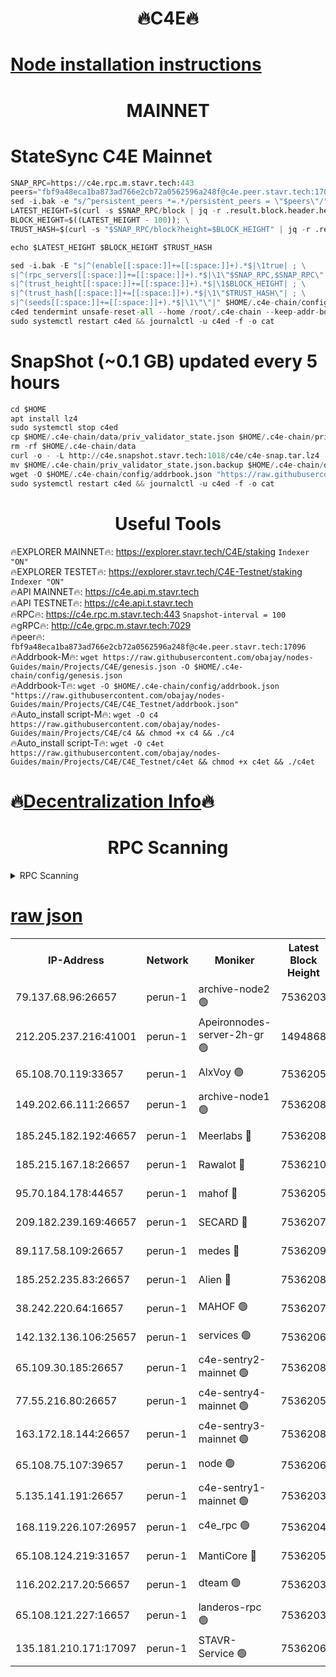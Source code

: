 <h1 align="center"> 🔥C4E🔥</h1>

[Node installation instructions](https://github.com/obajay/nodes-Guides/tree/main/Projects/C4E)
=

<h1 align="center"> MAINNET</h1>

# StateSync C4E Mainnet
```python
SNAP_RPC=https://c4e.rpc.m.stavr.tech:443
peers="fbf9a48eca1ba873ad766e2cb72a0562596a248f@c4e.peer.stavr.tech:17096"
sed -i.bak -e "s/^persistent_peers *=.*/persistent_peers = \"$peers\"/" $HOME/.c4e-chain/config/config.toml
LATEST_HEIGHT=$(curl -s $SNAP_RPC/block | jq -r .result.block.header.height); \
BLOCK_HEIGHT=$((LATEST_HEIGHT - 100)); \
TRUST_HASH=$(curl -s "$SNAP_RPC/block?height=$BLOCK_HEIGHT" | jq -r .result.block_id.hash)

echo $LATEST_HEIGHT $BLOCK_HEIGHT $TRUST_HASH

sed -i.bak -E "s|^(enable[[:space:]]+=[[:space:]]+).*$|\1true| ; \
s|^(rpc_servers[[:space:]]+=[[:space:]]+).*$|\1\"$SNAP_RPC,$SNAP_RPC\"| ; \
s|^(trust_height[[:space:]]+=[[:space:]]+).*$|\1$BLOCK_HEIGHT| ; \
s|^(trust_hash[[:space:]]+=[[:space:]]+).*$|\1\"$TRUST_HASH\"| ; \
s|^(seeds[[:space:]]+=[[:space:]]+).*$|\1\"\"|" $HOME/.c4e-chain/config/config.toml
c4ed tendermint unsafe-reset-all --home /root/.c4e-chain --keep-addr-book
sudo systemctl restart c4ed && journalctl -u c4ed -f -o cat
```
# SnapShot (~0.1 GB) updated every 5 hours
```python
cd $HOME
apt install lz4
sudo systemctl stop c4ed
cp $HOME/.c4e-chain/data/priv_validator_state.json $HOME/.c4e-chain/priv_validator_state.json.backup
rm -rf $HOME/.c4e-chain/data
curl -o - -L http://c4e.snapshot.stavr.tech:1018/c4e/c4e-snap.tar.lz4 | lz4 -c -d - | tar -x -C $HOME/.c4e-chain --strip-components 2
mv $HOME/.c4e-chain/priv_validator_state.json.backup $HOME/.c4e-chain/data/priv_validator_state.json
wget -O $HOME/.c4e-chain/config/addrbook.json "https://raw.githubusercontent.com/obajay/nodes-Guides/main/Projects/C4E/addrbook.json"
sudo systemctl restart c4ed && journalctl -u c4ed -f -o cat
```
 <h1 align="center"> Useful Tools</h1>

🔥EXPLORER MAINNET🔥:  https://explorer.stavr.tech/C4E/staking            `Indexer "ON"` \
🔥EXPLORER TESTET🔥:   https://explorer.stavr.tech/C4E-Testnet/staking     `Indexer "ON"` \
🔥API MAINNET🔥:       https://c4e.api.m.stavr.tech \
🔥API TESTNET🔥:       https://c4e.api.t.stavr.tech \
🔥RPC🔥:               https://c4e.rpc.m.stavr.tech:443                  `Snapshot-interval = 100` \
🔥gRPC🔥:              http://c4e.grpc.m.stavr.tech:7029 \
🔥peer🔥:              `fbf9a48eca1ba873ad766e2cb72a0562596a248f@c4e.peer.stavr.tech:17096` \
🔥Addrbook-M🔥:    ```wget https://raw.githubusercontent.com/obajay/nodes-Guides/main/Projects/C4E/genesis.json -O $HOME/.c4e-chain/config/genesis.json``` \
🔥Addrbook-T🔥:    ```wget -O $HOME/.c4e-chain/config/addrbook.json "https://raw.githubusercontent.com/obajay/nodes-Guides/main/Projects/C4E/C4E_Testnet/addrbook.json"``` \
🔥Auto_install script-M🔥: ```wget -O c4 https://raw.githubusercontent.com/obajay/nodes-Guides/main/Projects/C4E/c4 && chmod +x c4 && ./c4``` \
🔥Auto_install script-T🔥: ```wget -O c4et https://raw.githubusercontent.com/obajay/nodes-Guides/main/Projects/C4E/C4E_Testnet/c4et && chmod +x c4et && ./c4et```

🔥[Decentralization Info](https://github.com/obajay/StateSync-snapshots/tree/main/Projects/C4E/Decentralization)🔥
=

<h1 align="center"> RPC Scanning</h1>

<details>
<summary>RPC Scanning</summary>

<h2 align="center"> We scan nodes in real time every 4 hours. And we provide the final result of RPC endpoints.
We cannot influence the operation of these nodes in any way. </h2>


```python
If Voting Power is higher than 0 --> then the Node is a validator of the network and may be subject to attack and be a potential threat to the chain.
```
```python
We marked such validators with a red symbol
```

</details>

[raw json](https://rpc-check.c4e.stavr.tech/c4e/rpc-c4e-result.json)
=



<table><tr><th>IP-Address</th><th>Network</th><th>Moniker</th><th>Latest Block Height</th><th>Earliest Block Height</th><th>Catching Up</th><th>Tx Index</th><th>Voting Power</th><th>Scan Time</th></tr><tr><td>79.137.68.96:26657</td><td>perun-1</td><td>archive-node2 🟢</td><td>7536203</td><td>1</td><td>False</td><td>on</td><td>0</td><td>2024-03-11T04:54:53.237447030UTC</td></tr><tr><td>212.205.237.216:41001</td><td>perun-1</td><td>Apeironnodes-server-2h-gr 🟢</td><td>1494868</td><td>1</td><td>False</td><td>on</td><td>0</td><td>2024-03-11T04:54:55.751615600UTC</td></tr><tr><td>65.108.70.119:33657</td><td>perun-1</td><td>AlxVoy 🟢</td><td>7536205</td><td>1</td><td>False</td><td>on</td><td>0</td><td>2024-03-11T04:55:07.632294565UTC</td></tr><tr><td>149.202.66.111:26657</td><td>perun-1</td><td>archive-node1 🟢</td><td>7536208</td><td>1</td><td>False</td><td>on</td><td>0</td><td>2024-03-11T04:55:22.036732982UTC</td></tr><tr><td>185.245.182.192:46657</td><td>perun-1</td><td>Meerlabs 🔴</td><td>7536208</td><td>1051501</td><td>False</td><td>on</td><td>344615</td><td>2024-03-11T04:55:27.109004777UTC</td></tr><tr><td>185.215.167.18:26657</td><td>perun-1</td><td>Rawalot 🔴</td><td>7536210</td><td>1090501</td><td>False</td><td>on</td><td>450091</td><td>2024-03-11T04:55:38.138341097UTC</td></tr><tr><td>95.70.184.178:44657</td><td>perun-1</td><td>mahof 🔴</td><td>7536205</td><td>2342001</td><td>False</td><td>off</td><td>1356400</td><td>2024-03-11T04:55:06.887461339UTC</td></tr><tr><td>209.182.239.169:46657</td><td>perun-1</td><td>SECARD 🔴</td><td>7536207</td><td>2616101</td><td>False</td><td>off</td><td>749308</td><td>2024-03-11T04:55:19.438968198UTC</td></tr><tr><td>89.117.58.109:26657</td><td>perun-1</td><td>medes 🔴</td><td>7536209</td><td>2826001</td><td>False</td><td>off</td><td>891025</td><td>2024-03-11T04:55:33.793432593UTC</td></tr><tr><td>185.252.235.83:26657</td><td>perun-1</td><td>Alien 🔴</td><td>7536208</td><td>6502501</td><td>False</td><td>on</td><td>648215</td><td>2024-03-11T04:55:22.332580716UTC</td></tr><tr><td>38.242.220.64:16657</td><td>perun-1</td><td>MAHOF 🟢</td><td>7536207</td><td>6885501</td><td>False</td><td>on</td><td>0</td><td>2024-03-11T04:55:19.749759960UTC</td></tr><tr><td>142.132.136.106:25657</td><td>perun-1</td><td>services 🟢</td><td>7536206</td><td>7012001</td><td>False</td><td>on</td><td>0</td><td>2024-03-11T04:55:10.350773259UTC</td></tr><tr><td>65.109.30.185:26657</td><td>perun-1</td><td>c4e-sentry2-mainnet 🟢</td><td>7536208</td><td>7284001</td><td>False</td><td>on</td><td>0</td><td>2024-03-11T04:55:26.799862339UTC</td></tr><tr><td>77.55.216.80:26657</td><td>perun-1</td><td>c4e-sentry4-mainnet 🟢</td><td>7536205</td><td>7297001</td><td>False</td><td>on</td><td>0</td><td>2024-03-11T04:55:07.268261984UTC</td></tr><tr><td>163.172.18.144:26657</td><td>perun-1</td><td>c4e-sentry3-mainnet 🟢</td><td>7536208</td><td>7297001</td><td>False</td><td>on</td><td>0</td><td>2024-03-11T04:55:27.390002980UTC</td></tr><tr><td>65.108.75.107:39657</td><td>perun-1</td><td>node 🟢</td><td>7536206</td><td>7300001</td><td>False</td><td>on</td><td>0</td><td>2024-03-11T04:55:10.681058332UTC</td></tr><tr><td>5.135.141.191:26657</td><td>perun-1</td><td>c4e-sentry1-mainnet 🟢</td><td>7536203</td><td>7300501</td><td>False</td><td>on</td><td>0</td><td>2024-03-11T04:54:52.305908323UTC</td></tr><tr><td>168.119.226.107:26957</td><td>perun-1</td><td>c4e_rpc 🟢</td><td>7536204</td><td>7436204</td><td>False</td><td>on</td><td>0</td><td>2024-03-11T04:55:00.021577693UTC</td></tr><tr><td>65.108.124.219:31657</td><td>perun-1</td><td>MantiCore 🔴</td><td>7536205</td><td>7436205</td><td>False</td><td>off</td><td>729834</td><td>2024-03-11T04:55:06.452559977UTC</td></tr><tr><td>116.202.217.20:56657</td><td>perun-1</td><td>dteam 🟢</td><td>7536203</td><td>7511001</td><td>False</td><td>on</td><td>0</td><td>2024-03-11T04:54:52.850646164UTC</td></tr><tr><td>65.108.121.227:16657</td><td>perun-1</td><td>landeros-rpc 🟢</td><td>7536203</td><td>7534501</td><td>False</td><td>on</td><td>0</td><td>2024-03-11T04:54:52.614331989UTC</td></tr><tr><td>135.181.210.171:17097</td><td>perun-1</td><td>STAVR-Service 🟢</td><td>7536206</td><td>7535001</td><td>False</td><td>on</td><td>0</td><td>2024-03-11T04:55:11.018587386UTC</td></tr></table>
